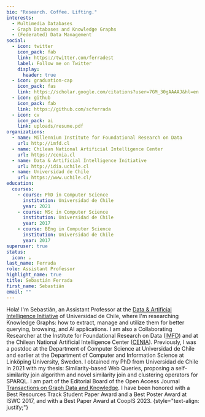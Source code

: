 ```yaml
---
bio: "Research. Coffee. Lifting."
interests:
  - Multimedia Databases
  - Graph Databases and Knowledge Graphs
  - (Federated) Data Management
social:
  - icon: twitter
    icon_pack: fab
    link: https://twitter.com/ferradest
    label: Follow me on Twitter
    display:
      header: true
  - icon: graduation-cap
    icon_pack: fas
    link: https://scholar.google.com/citations?user=7GM_30gAAAAJ&hl=en
  - icon: github
    icon_pack: fab
    link: https://github.com/scferrada
  - icon: cv
    icon_pack: ai
    link: uploads/resume.pdf
organizations:
  - name: Millennium Institute for Foundational Research on Data
    url: http://imfd.cl
  - name: Chilean National Artificial Intelligence Center
    url: https://cenia.cl
  - name: Data & Artificial Intelligence Initiative 
    url: http://idia.uchile.cl
  - name: Universidad de Chile
    url: https://www.uchile.cl/
education:
  courses:
    - course: PhD in Computer Science
      institution: Universidad de Chile
      year: 2021
    - course: MSc in Computer Science
      institution: Universidad de Chile
      year: 2017
    - course: BEng in Computer Science
      institution: Universidad de Chile
      year: 2017
superuser: true
status:
  icon: ☕️
last_name: Ferrada
role: Assistant Professor
highlight_name: true
title: Sebastián Ferrada
first_name: Sebastián
email: ""
---
```

Hola! I'm Sebastián, an Assistant Professor at the [Data & Artificial Intelligence Initiative](http://idia.uchile.cl) of Universidad de Chile, where I'm researching Knowledge Graphs: how to extract, manage and utilize them for better querying, browsing, and AI applications.
I am also a Collaborating Researcher at the Institute for Foundational Research on Data ([IMFD](http://imfd.cl)) and at the Chilean National Artificial Intelligence Center ([CENIA](http://cenia.cl)). 
Previously, I was a postdoc at the Department of Computer Science at Universidad de Chile and earlier at the Department of Computer and Information Science at Linköping University, Sweden.
I obtained my PhD from Universidad de Chile in 2021 with my thesis: Similarity-based Web Queries, 
proposing a self-similarity join algorithm and novel similarity join and clustering operators for SPARQL.
I am part of the Editorial Board of the Open Access Journal [Transactions on Graph Data and Knowledge](https://www.dagstuhl.de/en/publishing/series/details/tgdk).
I have been honored with a Best Resources Track Student Paper Award and a Best Poster Award at ISWC 2017, and with a Best Paper Award at CoopIS 2023.
{style="text-align: justify;"}